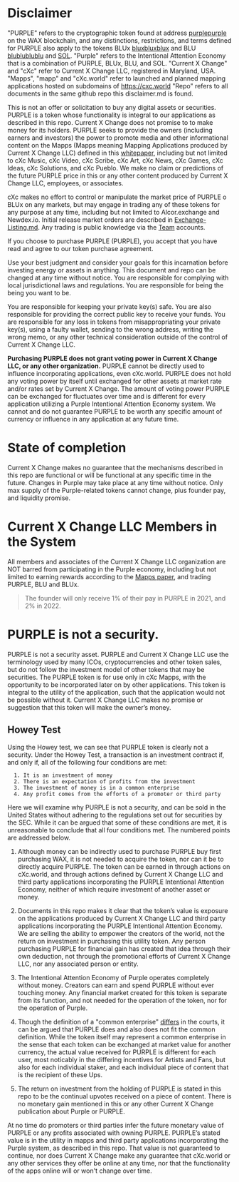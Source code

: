 # Disclaimer

"PURPLE" refers to the cryptographic token found at address [purplepurple](https://wax.bloks.io/account/purplepurple) on the WAX blockchain, and any distinctions, restrictions, and terms defined for PURPLE also apply to the tokens BLUx [bluxbluxblux](https://wax.bloks.io/account/bluxbluxblux) and BLU [blublublublu](https://wax.bloks.io/account/blublublublu) and [SOL](https://wax.simplemarket.io/trading/ft/currentxchng/SOL).
"Purple" refers to the Intentional Attention Economy that is a combination of PURPLE, BLUx, BLU, and SOL.
"Current X Change" and "cXc" refer to Current X Change LLC, registered in Maryland, USA.
"Mapps", "mapp" and "cXc.world" refer to launched and planned mapping applications hosted on subdomains of https://cxc.world
"Repo" refers to all documents in the same github repo this disclaimer.md is found.

This is not an offer or solicitation to buy any digital assets or securities. PURPLE is a token whose functionality is integral to our applications as described in this repo. Current X Change does not promise to to make money for its holders. PURPLE seeks to provide the owners (including earners and investors) the power to promote media and other informational content on the Mapps (Mapps meaning Mapping Applications produced by Current X Change LLC) defined in this [whitepaper](https://docs.google.com/document/d/1T2JH9J73WjgZ9-cULJAzrYvZzyPSXEA_fdgt21lHnDc/preview), including but not limited to cXc Music, cXc Video, cXc Scribe, cXc Art, cXc News, cXc Games, cXc Ideas, cXc Solutions, and cXc Pueblo. We make no claim or predictions of the future PURPLE price in this or any other content produced by Current X Change LLC, employees, or associates.

cXc makes no effort to control or manipulate the market price of PURPLE o BLUx on any markets, but may engage in trading any of these tokens for any purpose at any time, including but not limited to Alcor.exchange and Newdex.io. Initial release market orders are described in [Exchange-Listing.md](../Exchange-Listing.md). Any trading is public knowledge via the [Team](https://github.com/currentxchange/WAX-accounts) accounts.

If you choose to purchase PURPLE (PURPLE), you accept that you have read and agree to our token purchase agreement.

Use your best judgment and consider your goals for this incarnation before investing energy or assets in anything. This document and repo can be changed at any time without notice. You are responsible for complying with local jurisdictional laws and regulations. You are responsible for being the being you want to be.

You are responsible for keeping your private key(s) safe. You are also responsible for providing the correct public key to receive your funds. You are responsible for any loss in tokens from misappropriating your private key(s), using a faulty wallet, sending to the wrong address, writing the wrong memo, or any other technical consideration outside of the control of Current X Change LLC.

**Purchasing PURPLE does not grant voting power in Current X Change LLC, or any other organization.** PURPLE cannot be directly used to influence incorporating applications, even cXc.world. PURPLE does not hold any voting power by itself until exchanged for other assets at market rate and/or rates set by Current X Change. The amount of voting power PURPLE can be exchanged for fluctuates over time and is different for every application utilizing a Purple Intentional Attention Economy system. We cannot and do not guarantee PURPLE to be worth any specific amount of currency or influence in any application at any future time.

# State of completion
Current X Change makes no guarantee that the mechanisms described in this repo are functional or will be functional at any specific time in the future. Changes in Purple may take place at any time without notice. Only max supply of the Purple-related tokens cannot change, plus founder pay, and liquidity promise.

# Current X Change LLC Members in the System
All members and associates of the Current X Change LLC organization are NOT barred from participating in the Purple economy, including but not limited to earning rewards according to the [Mapps paper](https://docs.google.com/document/d/1YppJ2EYumRI2j0UHYdZh7NJMObMI_NfHgaFRLbjgBtw/preview), and trading PURPLE, BLU and BLUx.

> The founder will only receive 1% of their pay in PURPLE in 2021, and 2% in 2022.

# PURPLE is not a security.
PURPLE is not a security asset. PURPLE and Current X Change LLC use the terminology used by many ICOs, cryptocurrencies and other token sales, but do not follow the investment model of other tokens that may be securities. The PURPLE token is for use only in cXc Mapps, with the opportunity to be incorporated later on by other applications. This token is integral to the utility of the application, such that the application would not be possible without it. Current X Change LLC makes no promise or suggestion that this token will make the owner’s money.

## Howey Test
Using the Howey test, we can see that PURPLE token is clearly not a security. Under the Howey Test, a transaction is an investment contract if, and only if, all of the following four conditions are met:


      1. It is an investment of money
      2. There is an expectation of profits from the investment
      3. The investment of money is in a common enterprise
      4. Any profit comes from the efforts of a promoter or third party

Here we will examine why PURPLE is not a security, and can be sold in the United States without adhering to the regulations set out for securities by the SEC. While it can be argued that some of these conditions are met, it is unreasonable to conclude that all four conditions met. The numbered points are addressed below.


1. Although money can be indirectly used to purchase PURPLE buy first purchasing WAX, it is not needed to acquire the token, nor can it be to directly acquire PURPLE. The token can be earned in through actions on cXc.world, and through actions defined by Current X Change LLC and third party applications incorporating the PURPLE Intentional Attention Economy, neither of which require investment of another asset or money.

2. Documents in this repo makes it clear that the token’s value is exposure on the applications produced by Current X Change LLC and third party applications incorporating the PURPLE Intentional Attention Economy. We are selling the ability to empower the creators of the world, not the return on investment in purchasing this utility token. Any person purchasing PURPLE for financial gain has created that idea through their own deduction, not through the promotional efforts of Current X Change LLC, nor any associated person or entity.

2. The Intentional Attention Economy of Purple operates completely without money. Creators can earn and spend PURPLE without ever touching money. Any financial market created for this token is separate from its function, and not needed for the operation of the token, nor for the operation of Purple.

3. Though the definition of a "common enterprise" [differs](https://core.ac.uk/download/pdf/159597203.pdf) in the courts, it can be argued that PURPLE does and also does not fit the common definition. While the token itself may represent a common enterprise in the sense that each token can be exchanged at market value for another currency, the actual value received for PURPLE is different for each user, most noticably in the differing incentives for Artists and Fans, but also for each individual staker, and each individual piece of content that is the recipient of these Ups.

4. The return on investment from the holding of PURPLE is stated in this repo to be the continual upvotes received on a piece of content. There is no monetary gain mentioned in this or any other Current X Change publication about Purple or PURPLE.

At no time do promoters or third parties infer the future monetary value of PURPLE or any profits associated with owning PURPLE. PURPLE’s stated value is in the utility in mapps and third party applications incorporating the Purple system, as described in this repo. That value is not guaranteed to continue, nor does Current X Change make any guarantee that cXc.world or any other services they offer be online at any time, nor that the functionality of the apps online will or won't change over time.

